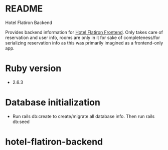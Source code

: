 # README
Hotel Flatiron Backend

Provides backend information for [Hotel Flatiron Frontend](https://github.com/dekadekadeka/hotel-flatiron-frontend). Only takes care of reservation and user info, rooms are only in it for sake of completeness/for serializing reservation info as this was primarily imagined as a frontend-only app.

# Ruby version
* 2.6.3


# Database initialization
* Run rails db:create to create/migrate all database info. Then run rails db:seed

# hotel-flatiron-backend

